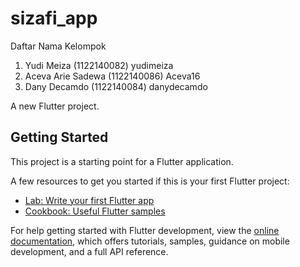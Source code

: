 # sizafi_app
Daftar Nama Kelompok
1. Yudi Meiza (1122140082) yudimeiza
2. Aceva Arie Sadewa (1122140086) Aceva16
3. Dany Decamdo (1122140084) danydecamdo

A new Flutter project.

## Getting Started

This project is a starting point for a Flutter application.

A few resources to get you started if this is your first Flutter project:

- [Lab: Write your first Flutter app](https://docs.flutter.dev/get-started/codelab)
- [Cookbook: Useful Flutter samples](https://docs.flutter.dev/cookbook)

For help getting started with Flutter development, view the
[online documentation](https://docs.flutter.dev/), which offers tutorials,
samples, guidance on mobile development, and a full API reference.
